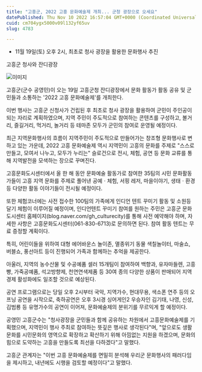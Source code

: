 ```yaml
---
title: "고흥군, 2022 고흥 문화예술제 개최... 군청 광장으로 오세요"
datePublished: Thu Nov 10 2022 16:57:04 GMT+0000 (Coordinated Universal Time)
cuid: cm704ygx5000v09l132yf65uv
slug: 4783

---
```



- 11월 19일(토) 오후 2시, 최초로 청사 광장을 활용한 문화행사 추진

고흥군 청사와 잔디광장

![이미지](https://cdn.hashnode.com/res/hashnode/image/upload/v1739257411781/73a1ee6d-c133-4014-9e1a-8e3b6c609903.jpeg)

고흥군(군수 공영민)이 오는 19일 고흥군청 잔디광장에서 문화 활동가 활동 공유 및 군민들과 소통하는 '2022 고흥 문화예술제'를 개최한다.

이번 행사는 고흥군 신청사가 건립된 후 최초로 청사 광장을 활용하여 군민이 주인공이 되는 자리로 계획하였으며, 지역 주민이 주도적으로 참여하는 콘텐츠를 구성하고, 볼거리, 즐길거리, 먹거리, 놀거리 등 테마존 모두가 군민의 참여로 운영될 예정이다.

최근 지역문화행사의 흐름이 지역주민이 주도적으로 만들어가는 창조형 문화행사로 변하고 있는 가운데, 2022 고흥 문화예술제 역시 지역민이 고흥의 문화를 주제로 "스스로 만들고, 모여서 나누고, 모두가 누리는" 슬로건으로 전시, 체험, 공연 등 문화 교류를 통해 지역발전을 모색하는 장으로 꾸며진다.

고흥문화도시센터에서 올 한 해 동안 문화예술 활동가로 참여한 35팀의 시민 문화활동가들이 고흥 지역 문화를 주제로 풀어낸 공예ㆍ체험, 서핑 레저, 마을이야기, 생태ㆍ환경 등 다양한 활동 이야기들이 전시될 예정이다.

또한 체험코너에는 사전 접수한 100팀의 가족에게 인디언 텐트 꾸미기 활동 및 소원등 달기 체험이 이루어질 예정이며, 인디언텐트 꾸미기 참여를 원하는 주민은 고흥군 문화도시센터 홈페이지(blog.naver.com/gh_culturecity)를 통해 사전 예약해야 하며, 자세한 사항은 고흥문화도시센터(061-830-6713)로 문의하면 된다. 참여 활동 텐트는 무료 증정할 계획이다.

특히, 어린이들을 위하여 대형 에어바운스 놀이존, 멸종위기 동물 색칠놀이터, 마술쇼, 버블쇼, 풍선아트 등이 진행되어 가족과 함께하는 추억을 제공한다.

아울러, 지역의 농수산물 및 수공예품 셀러 15개팀이 참여하여 백향과, 유자마들렌, 고흥빵, 가죽공예품, 석고방향제, 천연연색제품 등 30여 종의 다양한 상품이 판매되어 지역경제 활성화에도 일조할 것으로 예상된다.

공연 프로그램으로는 당일 오후 2시부터 국악, 지역가수, 현대무용, 색소폰 연주 등의 오프닝 공연을 시작으로, 축하공연은 오후 3시경 싱어게인2 우승자인 김기태, 나영, 신성, 김범룡 등 유명가수의 공연이 이어져, 문화예술제의 분위기를 무르익게 할 예정이다.

공영민 고흥군수는 "청사광장을 군민들과 함께 공유하는 차원에서 고흥문화예술제를 기획했으며, 지역민이 행사 주최로 참여하는 뜻깊은 행사로 생각된다"며, "앞으로도 생활문화를 시민문화의 영역으로 확장하고 확산하기 위해 아낌없는 지원을 하겠으며, 문화의 힘으로 도약하는 고흥을 만들도록 최선을 다하겠다"고 말했다.

고흥군 관계자는 "이번 고흥 문화예술제를 면밀히 분석해 우리군 문화행사의 패러다임을 제시하고, 내년에도 시행을 검토할 예정이다"고 말했다.